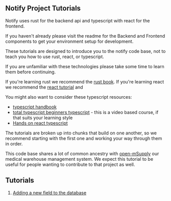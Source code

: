 ## Notify Project Tutorials

Notify uses rust for the backend api and typescript with react for the frontend.

If you haven't already please visit the readme for the Backend and Frontend components to get your environment setup for development.

These tutorials are designed to introduce you to the notify code base, not to teach you how to use rust, react, or typescript.

If you are unfamiliar with these technologies please take some time to learn them before continuing.

If you're learning rust we recommend the [rust book](https://doc.rust-lang.org/book/).
If you're learning react we recommend the [react tutorial](https://reactjs.org/tutorial/tutorial.html) and

You might also want to consider these typescript resources:

- [typescript handbook](https://www.typescriptlang.org/docs/handbook/intro.html)
- [total typescript beginners typescript](https://www.totaltypescript.com/tutorials/beginners-typescript) - this is a video based course, if that suits your learning style
- [Hands on react typescript](https://handsonreact.com/docs/react-typescript)

The tutorials are broken up into chunks that build on one another, so we recommend starting with the first one and working your way through them in order.

This code base shares a lot of common ancestry with [open-mSupply](https://github.com/openmsupply/open-msupply) our medical warehouse management system. We expect this tutorial to be useful for people wanting to contribute to that project as well.

## Tutorials

1. [Adding a new field to the database](1.adding_a_field.md)
